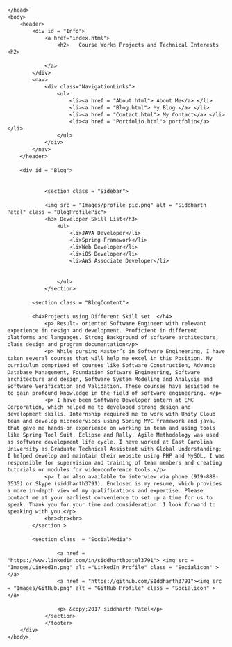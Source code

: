 <!DOCTYPE html>
<html>
	<head>
		<meta charset = "UTF-8:">
		<title> My website </title>
		<link rel = "stylesheet" href = "CSS/css.css">
		<link href="https://fonts.googleapis.com/css?family=Bungee+Shade|Questrial" rel="stylesheet"> 
		<link rel = "stylesheet" href = "CSS/Normalize.css">
		
	</head>
	<body>
		<header>
			<div id = "Info">
				<a href="index.html">
					<h2>   Course Works Projects and Technical Interests <h2>

				</a>
			</div>
			<nav>
				<div class="NavigationLinks">
					<ul>
						<li><a href = "About.html"> About Me</a> </li>
						<li><a href = "Blog.html"> My Blog </a> </li>
						<li><a href = "Contact.html"> My Contact</a> </li>
						<li><a href = "Portfolio.html"> portfolio</a> </li>
					</ul>
				</div>
			</nav>
		</header>

		<div id = "Blog">

					
				<section class = "Sidebar">

				<img src = "Images/profile pic.png" alt = "Siddharth Patel" class = "BlogProfilePic">
				<h3> Developer Skill List</h3>
					<ul>
						<li>JAVA Developer</li>
						<li>Spring Framework</li>
						<li>Web Developer</li>
						<li>iOS Developer</li>
						<li>AWS Associate Developer</li>


					</ul>
				</section>

			<section class = "BlogContent">
				
			<h4>Projects using Different Skill set  </h4>
				<p> Result- oriented Software Engineer with relevant experience in design and development. Proficient in different platforms and languages. Strong Background of software architecture, class design and program documentation</p>
				<p> While pursing Master’s in Software Engineering, I have taken several courses that will help me excel in this Position. My curriculum comprised of courses like Software Construction, Advance Database Management, Foundation Software Engineering, Software architecture and design, Software System Modeling and Analysis and Software Verification and Validation. These courses have assisted me to gain profound knowledge in the field of software engineering. </p> 
				<p> I have been Software Developer intern at EMC Corporation, which helped me to developed strong design and development skills. Internship required me to work with Unity Cloud team and develop microservices using Spring MVC framework and java, that gave me hands-on experience on working in team and using tools like Spring Tool Suit, Eclipse and Rally. Agile Methodology was used as software development life cycle. I have worked at East Carolina University as Graduate Technical Assistant with Global Understanding; I helped develop and maintain their website using PHP and MySQL, I was responsible for supervision and training of team members and creating tutorials or modules for videoconference tools.</p>
				<p> I am also available to interview via phone (919-888-3535) or Skype (siddharth3791). Enclosed is my resume, which provides a more in-depth view of my qualifications and expertise. Please contact me at your earliest convenience to set up a time for us to speak. Thank you for your time and consideration. I look forward to speaking with you.</p>
				<br><br><br>
			</section >
			
			<section class  = "SocialMedia">
				
					<a href = "https://www.linkedin.com/in/siddharthpatel3791"> <img src = "Images/LinkedIn.png" alt ="LinkedIn Profile" class = "Socialicon" ></a>
					<a href = "https://github.com/SIddharth3791"><img src = "Images/GitHub.png" alt = "GitHub Profile" class = "Socialicon" > </a>
			
					<p> &copy;2017 siddharth Patel</p>
				</section>
				</footer>
		</div>
	</body>
</html>
